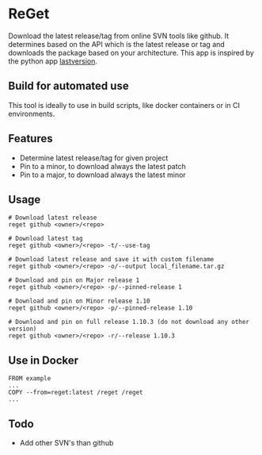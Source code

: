 # ReGet
Download the latest release/tag from online SVN tools like github. It determines based on the API which is the latest release or tag and downloads the package based on your architecture. This app is inspired by the python app [lastversion](https://github.com/dvershinin/lastversion).

## Build for automated use
This tool is ideally to use in build scripts, like docker containers or in CI environments.

## Features
* Determine latest release/tag for given project
* Pin to a minor, to download always the latest patch
* Pin to a major, to download always the latest minor

## Usage
```
# Download latest release
reget github <owner>/<repo>

# Download latest tag
reget github <owner>/<repo> -t/--use-tag

# Download latest release and save it with custom filename
reget github <owner>/<repo> -o/--output local_filename.tar.gz

# Download and pin on Major release 1
reget github <owner>/<repo> -p/--pinned-release 1 

# Download and pin on Minor release 1.10
reget github <owner>/<repo> -p/--pinned-release 1.10

# Download and pin on full release 1.10.3 (do not download any other version)
reget github <owner>/<repo> -r/--release 1.10.3

```

## Use in Docker

```
FROM example
...
COPY --from=reget:latest /reget /reget
...

```

## Todo
* Add other SVN's than github
